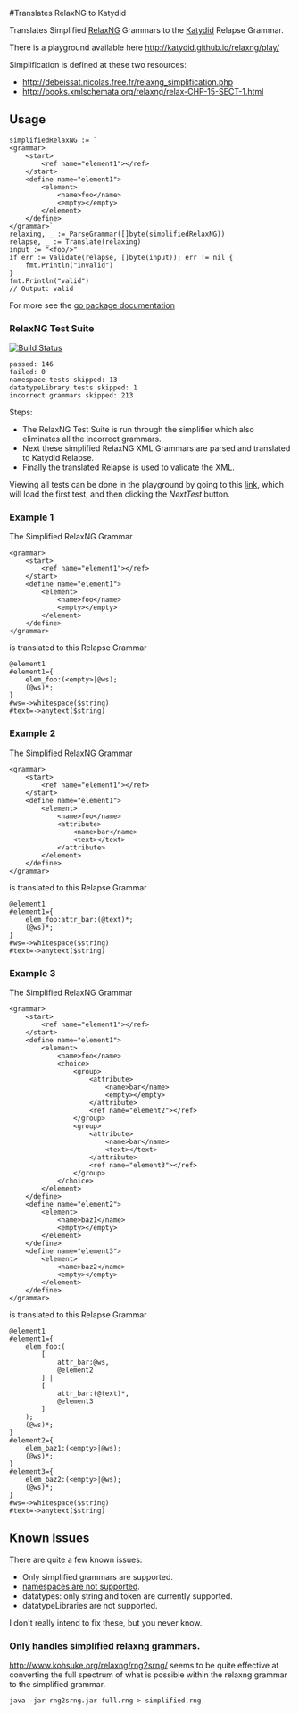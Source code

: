 #Translates RelaxNG to Katydid

Translates Simplified [RelaxNG](http://relaxng.org/) Grammars to the [Katydid](https://github.com/katydid/katydid) Relapse Grammar.

There is a playground available here http://katydid.github.io/relaxng/play/

Simplification is defined at these two resources:
  - http://debeissat.nicolas.free.fr/relaxng_simplification.php
  - http://books.xmlschemata.org/relaxng/relax-CHP-15-SECT-1.html

## Usage

```
simplifiedRelaxNG := `
<grammar>
    <start>
        <ref name="element1"></ref>
    </start>
    <define name="element1">
        <element>
            <name>foo</name>
            <empty></empty>
        </element>
    </define>
</grammar>`
relaxing, _ := ParseGrammar([]byte(simplifiedRelaxNG))
relapse, _ := Translate(relaxing)
input := "<foo/>"
if err := Validate(relapse, []byte(input)); err != nil {
    fmt.Println("invalid")
}
fmt.Println("valid")
// Output: valid
```

For more see the [go package documentation](https://godoc.org/github.com/katydid/relaxng)

### RelaxNG Test Suite

[![Build Status](https://travis-ci.org/katydid/relaxng.svg?branch=master)](https://travis-ci.org/katydid/relaxng)

```
passed: 146
failed: 0
namespace tests skipped: 13
datatypeLibrary tests skipped: 1
incorrect grammars skipped: 213
```

Steps:
 - The RelaxNG Test Suite is run through the simplifier which also eliminates all the incorrect grammars.
 - Next these simplified RelaxNG XML Grammars are parsed and translated to Katydid Relapse.
 - Finally the translated Relapse is used to validate the XML.

Viewing all tests can be done in the playground by going to this [link](http://katydid.github.io/relaxng/play/index.html?testsuite=049.1.v), which will load the first test, and then clicking the *NextTest* button.

### Example 1

The Simplified RelaxNG Grammar

```
<grammar>
    <start>
        <ref name="element1"></ref>
    </start>
    <define name="element1">
        <element>
            <name>foo</name>
            <empty></empty>
        </element>
    </define>
</grammar>
```

is translated to this Relapse Grammar

```
@element1
#element1={
    elem_foo:(<empty>|@ws);
    (@ws)*;
}
#ws=->whitespace($string)
#text=->anytext($string)
```


### Example 2

The Simplified RelaxNG Grammar

```
<grammar>
    <start>
        <ref name="element1"></ref>
    </start>
    <define name="element1">
        <element>
            <name>foo</name>
            <attribute>
                <name>bar</name>
                <text></text>
            </attribute>
        </element>
    </define>
</grammar>
```

is translated to this Relapse Grammar

```
@element1
#element1={
    elem_foo:attr_bar:(@text)*;
    (@ws)*;
}
#ws=->whitespace($string)
#text=->anytext($string)
```

### Example 3

The Simplified RelaxNG Grammar

```
<grammar>
    <start>
        <ref name="element1"></ref>
    </start>
    <define name="element1">
        <element>
            <name>foo</name>
            <choice>
                <group>
                    <attribute>
                        <name>bar</name>
                        <empty></empty>
                    </attribute>
                    <ref name="element2"></ref>
                </group>
                <group>
                    <attribute>
                        <name>bar</name>
                        <text></text>
                    </attribute>
                    <ref name="element3"></ref>
                </group>
            </choice>
        </element>
    </define>
    <define name="element2">
        <element>
            <name>baz1</name>
            <empty></empty>
        </element>
    </define>
    <define name="element3">
        <element>
            <name>baz2</name>
            <empty></empty>
        </element>
    </define>
</grammar>
```

is translated to this Relapse Grammar

```
@element1
#element1={
    elem_foo:(
        [
            attr_bar:@ws,
            @element2
        ] |
        [
            attr_bar:(@text)*,
            @element3
        ]
    );
    (@ws)*;
}
#element2={
    elem_baz1:(<empty>|@ws);
    (@ws)*;
}
#element3={
    elem_baz2:(<empty>|@ws);
    (@ws)*;
}
#ws=->whitespace($string)
#text=->anytext($string)
```

## Known Issues

There are quite a few known issues:
  - Only simplified grammars are supported.
  - [namespaces are not supported](https://github.com/katydid/relaxng/issues/2).
  - datatypes: only string and token are currently supported.
  - datatypeLibraries are not supported.

I don't really intend to fix these, but you never know.

### Only handles simplified relaxng grammars.

http://www.kohsuke.org/relaxng/rng2srng/ seems to be quite effective at converting the full spectrum of what is possible within the relaxng grammar to the simplified grammar.

```
java -jar rng2srng.jar full.rng > simplified.rng
```
